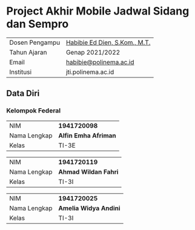 # Project Akhir Mobile Jadwal Sidang dan Sempro

|                |                                                                  |
| -------------- | ---------------------------------------------------------------- |
| Dosen Pengampu | [Habibie Ed Dien, S.Kom., M.T.](https://github.com/hbb-polinema) |
| Tahun Ajaran   | Genap 2021/2022                                                  |
| Email          | habibie@polinema.ac.id                                           |
| Institusi      | jti.polinema.ac.id                                               |

## Data Diri

### Kelompok Federal

|              |                        |
| ------------ | ---------------------- |
| NIM          | **1941720098**         |
| Nama Lengkap | **Alfin Emha Afriman** |
| Kelas        | TI-3E                  |

|              |                        |
| ------------ | ---------------------- |
| NIM          | **1941720119**         |
| Nama Lengkap | **Ahmad Wildan Fahri** |
| Kelas        | TI-3I                  |

|              |                         |
| ------------ | ----------------------- |
| NIM          | **1941720025**          |
| Nama Lengkap | **Amelia Widya Andini** |
| Kelas        | TI-3I                   |
